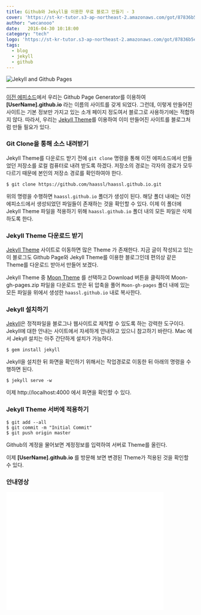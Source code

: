 ```yaml
---
title: Github와 Jekyll을 이용한 무료 블로그 만들기 - 3
cover: 'https://st-kr-tutor.s3-ap-northeast-2.amazonaws.com/got/87836b5eb053590be9fc6d495e7858fc/cover1.jpg'
author: "wecanooo"
date:   2016-04-30 10:18:00
category: "tech"
logo: 'https://st-kr-tutor.s3-ap-northeast-2.amazonaws.com/got/87836b5eb053590be9fc6d495e7858fc/dream.png'
tags:
  - blog
  - jekyll
  - github
---
```


![Jekyll and Github Pages](https://wecanooo.github.io/blog/assets/images/jekyll_github.png)

---

[이전 에피소드](https://wecanooo.github.io/blog/github-pages/)에서 우리는 Github Page Generator를 이용하여 **[UserName].github.io** 라는 이름의 사이트를 갖게 되었다.
그런데, 이렇게 만들어진 사이트는 기본 정보만 가지고 있는 소개 페이지 정도여서 블로그로 사용하기에는 적합하지 않다. 따라서, 우리는 [Jekyll Theme](http://jekyllthemes.org/)를 이용하여 이미 만들어진 사이트를 블로그처럼 만들 필요가 있다.

### Git Clone을 통해 소스 내려받기

Jekyll Theme를 다운로드 받기 전에 `git clone` 명령을 통해 이전 에피소드에서 만들었던 저장소를 로컬 컴퓨터로 내려 받도록 하겠다. 저장소의 경로는 각자의 경로가 모두 다르기 때문에 본인의 저장소 경로를 확인하여야 한다.

```shell
$ git clone https://github.com/haassl/haassl.github.io.git
```

위의 명령을 수행하면 `haassl.github.io` 폴더가 생성이 된다. 해당 폴더 내에는 이전 에피소드에서 생성되었던 파일들이 존재하는 것을 확인할 수 있다. 이제 이 폴더에 Jekyll Theme 파일을 적용하기 위해 `haassl.github.io` 폴더 내의 모든 파일은 삭제하도록 한다.

### Jekyll Theme 다운로드 받기

[Jekyll Theme](http://jekyllthemes.org/) 사이트로 이동하면 많은 Theme 가 존재한다. 지금 글이 작성되고 있는 이 블로그도 Github Page와 Jekyll Theme를 이용한 블로그인데 편의상 같은 Theme를 다운로드 받아서 만들어 보겠다.

Jekyll Theme 중 [Moon Theme](http://jekyllthemes.org/themes/moon/) 를 선택하고 Download 버튼을 클릭하여 Moon-gh-pages.zip 파일을 다운로드 받은 뒤 압축을 풀어 `Moon-gh-pages` 폴더 내에 있는 모든 파일을 위에서 생성한 `haassl.github.io` 내로 복사한다.

### Jekyll 설치하기

[Jekyll](https://jekyllrb-ko.github.io/)은 정적파일을 블로그나 웹사이트로 제작할 수 있도록 하는 강력한 도구이다.
Jekyll에 대한 안내는 사이트에서 자세하게 안내하고 있으니 참고하기 바란다. Mac 에서 Jekyll 설치는 아주 간단하게 설치가 가능하다.

```shell
$ gem install jekyll
```

Jekyll을 설치한 뒤 화면을 확인하기 위해서는 작업경로로 이동한 뒤 아래의 명령을 수행하면 된다.

```shell
$ jekyll serve -w
```

이제 http://localhost:4000 에서 화면을 확인할 수 있다.

### Jekyll Theme 서버에 적용하기

```shell
$ git add --all
$ git commit -m "Initial Commit"
$ git push origin master
```

Github의 계정을 물어보면 계정정보를 입력하여 서버로 Theme를 올린다.

이제 **[UserName].github.io** 를 방문해 보면 변경된 Theme가 적용된 것을 확인할 수 있다.


### 안내영상

<iframe width="420" height="315" src="//www.youtube.com/embed/H5h4s7b6XcU" frameborder="0" allowfullscreen></iframe>
